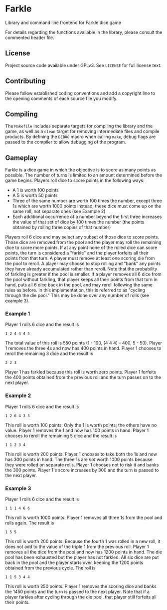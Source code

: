 # Farkle

Library and command line frontend for Farkle dice game

For details regarding the functions available in the library, please consult the commented header file.

## License

Project source code available under GPLv3. See `LICENSE` for full license text.

## Contributing

Please follow established coding conventions and add a copyright line to the opening comments of each source file you modify.

## Compiling

The `Makefile` includes separate targets for compiling the library and the game, as well as a `clean` target for removing intermediate files and compile products. By defining the `DEBUG` macro when calling `make`, debug flags are passed to the compiler to allow debugging of the program.

## Gameplay

Farkle is a dice game in which the objective is to score as many points as possible. The number of turns is limited to an amount determined before the game begins. Players roll dice to score points in the following ways:
- A 1 is worth 100 points
- A 5 is worth 50 points
- Three of the same number are worth 100 times the number, except three 1s which are worth 1000 points instead; these dice must come up on the same roll, not separate ones (see Example 2)
- Each additional occurrence of a number beyond the first three increases the value of that set of dice by 100 times the number (the points obtained by rolling three copies of that number)

Players roll 6 dice and may select any subset of those dice to score points. Those dice are removed from the pool and the player may roll the remaining dice to score more points. If at any point none of the rolled dice can score points, the turn is considered a "farkle" and the player forfeits all their points from that turn. A player must remove at least one scoring die from the pool to reroll. A player may choose to stop rolling and "bank" any points they have already accumulated rather than reroll. Note that the probability of farkling is greater if the pool is smaller. If a player removes all 6 dice from the pool without farkling, that player keeps all their points from that turn in hand, puts all 6 dice back in the pool, and may reroll following the same rules as before. In this implementation, this is referred to as "cycling through the die pool." This may be done over any number of rolls (see example 3).

### Example 1

Player 1 rolls 6 dice and the result is
```
1 2 4 4 4 5
```
The total value of this roll is 550 points (1 - 100, (4 4 4) - 400, 5 - 50). Player 1 removes the three 4s and now has 400 points in hand. Player 1 chooses to reroll the remaining 3 dice and the result is
```
2 2 3
```
Player 1 has farkled because this roll is worth zero points. Player 1 forfeits the 400 points obtained from the previous roll and the turn passes on to the next player.

### Example 2

Player 1 rolls 6 dice and the result is
```
1 2 6 4 3 3
```
This roll is worth 100 points. Only the 1 is worth points; the others have no value. Player 1 removes the 1 and now has 100 points in hand. Player 1 chooses to reroll the remaining 5 dice and the result is
```
1 1 2 3 4
```
This roll is worth 200 points. Player 1 chooses to take both the 1s and now has 300 points in hand. The three 1s are *not* worth 1000 points because they were rolled on separate rolls. Player 1 chooses not to risk it and banks the 300 points. Player 1's score increases by 300 and the turn is passed to the next player.

### Example 3

Player 1 rolls 6 dice and the result is
```
1 1 1 4 6 6
```
This roll is worth 1000 points. Player 1 removes all three 1s from the pool and rolls again. The result is
```
1 5 5
```
This roll is worth 200 points. Because the fourth 1 was rolled in a new roll, it does not add to the value of the triple 1 from the previous roll. Player 1 removes all the dice from the pool and now has 1200 points in hand. The die pool has been exhausted but the player has not farkled. All six dice are put back in the pool and the player starts over, keeping the 1200 points obtained from the previous cycle. The roll is
```
1 1 5 3 4 4
```
This roll is worth 250 points. Player 1 removes the scoring dice and banks the 1450 points and the turn is passed to the next player. Note that if a player farkles after cycling through the die pool, that player still forfeits all their points.
